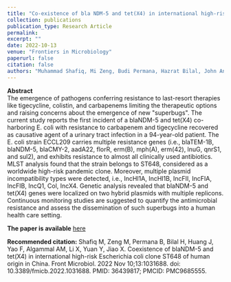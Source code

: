 ```yaml
---
title: "Co-existence of bla NDM-5 and tet(X4) in international high-risk E. coli clone ST648 of Human origin in China"
collection: publications
publication_type: Research Article
permalink:
excerpt: ""
date: 2022-10-13
venue: "Frontiers in Microbiology"
paperurl: false
citation: false
authors: "Muhammad Shafiq, Mi Zeng, Budi Permana, Hazrat Bilal, John Anderson, Fen Yao, Abdelazeem M. Algammal, Xin Li, Yumeng Yuan1 and Xiaoyang Jiao1."
---
```


**Abstract**  
The emergence of pathogens conferring resistance to last-resort therapies like tigecycline, colistin, and carbapenems limiting the therapeutic options and raising concerns about the emergence of new "superbugs". The current study reports the first incident of a blaNDM-5 and tet(X4) co-harboring E. coli with resistance to carbapenem and tigecycline recovered as causative agent of a urinary tract infection in a 94-year-old patient. The E. coli strain ECCL209 carries multiple resistance genes (i.e., blaTEM-1B, blaNDM-5, blaCMY-2, aadA22, florR, erm(B), mph(A), erm(42), lnuG, qnrS1, and sul2), and exhibits resistance to almost all clinically used antibiotics. MLST analysis found that the strain belongs to ST648, considered as a worldwide high-risk pandemic clone. Moreover, multiple plasmid incompatibility types were detected, i.e., IncHI1A, IncHI1B, IncFII, IncFIA, IncFIB, IncQ1, Col, IncX4. Genetic analysis revealed that blaNDM-5 and tet(X4) genes were localized on two hybrid plasmids with multiple replicons. Continuous monitoring studies are suggested to quantify the antimicrobial resistance and assess the dissemination of such superbugs into a human health care setting.

**The paper is available** [here](https://www.frontiersin.org/articles/10.3389/fmicb.2022.1031688/abstract)

**Recommended citation:** Shafiq M, Zeng M, Permana B, Bilal H, Huang J, Yao F, Algammal AM, Li X, Yuan Y, Jiao X. Coexistence of blaNDM-5 and tet(X4) in international high-risk Escherichia coli clone ST648 of human origin in China. Front Microbiol. 2022 Nov 10;13:1031688. doi: 10.3389/fmicb.2022.1031688. PMID: 36439817; PMCID: PMC9685555.
